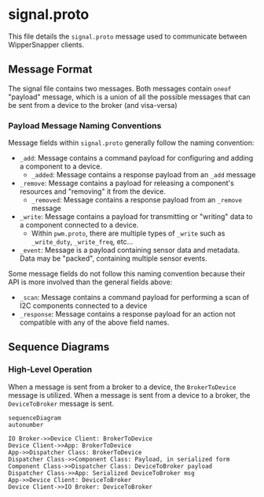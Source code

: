 # signal.proto

This file details the `signal.proto` message used to communicate between WipperSnapper clients. 

## Message Format
The signal file contains two messages. Both messages contain `oneof` "payload" message, which is a union of all the possible messages that can be sent from a device to the broker (and visa-versa)

### Payload Message Naming Conventions

Message fields within `signal.proto` generally follow the naming convention:
* `_add`: Message contains a command payload for configuring and adding a component to a device.
  * `_added`: Message contains a response payload from an `_add` message 
* `_remove`: Message contains a payload for releasing a component's resources and "removing" it from the device.
  * `_removed`: Message contains a response payload from an `_remove` message
* `_write`: Message contains a payload for transmitting or "writing" data to a component connected to a device.
  * Within `pwm.proto`, there are multiple types of `_write` such as `_write_duty`, `_write_freq`, etc...
*  `_event`: Message is a payload containing sensor data and metadata. Data may be "packed", containing multiple sensor events.

Some message fields do not follow this naming convention because their API is more involved than the general fields above:
* `_scan`: Message contains a command payload for performing a scan of I2C components connected to a device
* `_response`: Message contains a response payload for an action not compatible with any of the above field names.


## Sequence Diagrams

### High-Level Operation

When a message is sent from a broker to a device, the `BrokerToDevice` message is utilized. When a message is sent from a device to a broker, the `DeviceToBroker` message is sent.

```mermaid
sequenceDiagram
autonumber

IO Broker->>Device Client: BrokerToDevice
Device Client->>App: BrokerToDevice
App->>Dispatcher Class: BrokerToDevice
Dispatcher Class->>Component Class: Payload, in serialized form
Component Class->>Dispatcher Class: DeviceToBroker payload
Dispatcher Class->>App: Serialized DeviceToBroker msg
App->>Device Client: DeviceToBroker
Device Client->>IO Broker: DeviceToBroker

```